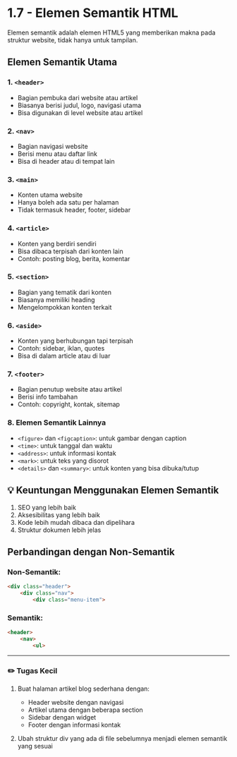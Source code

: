 # 1.7 - Elemen Semantik HTML

Elemen semantik adalah elemen HTML5 yang memberikan makna pada struktur website, tidak hanya untuk tampilan.

## Elemen Semantik Utama

### 1. `<header>`
- Bagian pembuka dari website atau artikel
- Biasanya berisi judul, logo, navigasi utama
- Bisa digunakan di level website atau artikel

### 2. `<nav>`
- Bagian navigasi website
- Berisi menu atau daftar link
- Bisa di header atau di tempat lain

### 3. `<main>`
- Konten utama website
- Hanya boleh ada satu per halaman
- Tidak termasuk header, footer, sidebar

### 4. `<article>`
- Konten yang berdiri sendiri
- Bisa dibaca terpisah dari konten lain
- Contoh: posting blog, berita, komentar

### 5. `<section>`
- Bagian yang tematik dari konten
- Biasanya memiliki heading
- Mengelompokkan konten terkait

### 6. `<aside>`
- Konten yang berhubungan tapi terpisah
- Contoh: sidebar, iklan, quotes
- Bisa di dalam article atau di luar

### 7. `<footer>`
- Bagian penutup website atau artikel
- Berisi info tambahan
- Contoh: copyright, kontak, sitemap

### 8. Elemen Semantik Lainnya
- `<figure>` dan `<figcaption>`: untuk gambar dengan caption
- `<time>`: untuk tanggal dan waktu
- `<address>`: untuk informasi kontak
- `<mark>`: untuk teks yang disorot
- `<details>` dan `<summary>`: untuk konten yang bisa dibuka/tutup

## 💡 Keuntungan Menggunakan Elemen Semantik

1. SEO yang lebih baik
2. Aksesibilitas yang lebih baik
3. Kode lebih mudah dibaca dan dipelihara
4. Struktur dokumen lebih jelas

## Perbandingan dengan Non-Semantik

### Non-Semantik:
```html
<div class="header">
    <div class="nav">
        <div class="menu-item">
```

### Semantik:
```html
<header>
    <nav>
        <ul>
```

---

### ✏️ **Tugas Kecil**

1. Buat halaman artikel blog sederhana dengan:
   - Header website dengan navigasi
   - Artikel utama dengan beberapa section
   - Sidebar dengan widget
   - Footer dengan informasi kontak

2. Ubah struktur div yang ada di file sebelumnya menjadi elemen semantik yang sesuai
